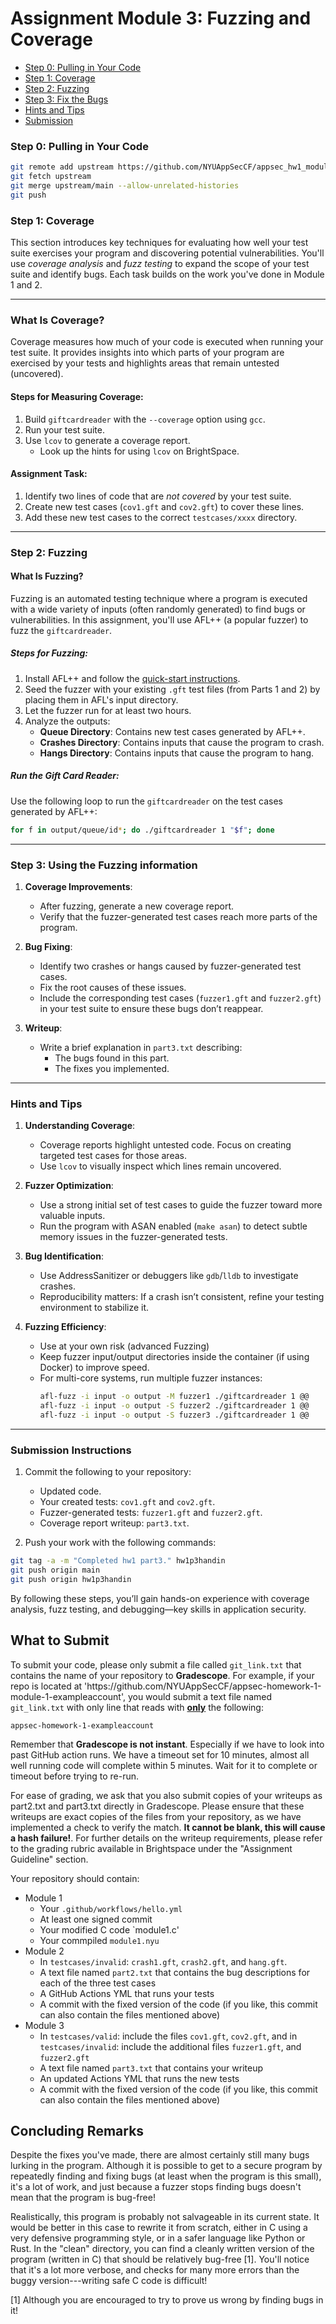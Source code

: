 # Assignment Module 3: Fuzzing and Coverage


- [Step 0: Pulling in Your Code](#step-0-pulling-in-your-code)
- [Step 1: Coverage](#step-1-coverage)
- [Step 2: Fuzzing](#step-2-fuzzing)
- [Step 3: Fix the Bugs](#step-3-using-the-fuzzing-information)
- [Hints and Tips](#hints-and-tips)
- [Submission](#what-to-submit)



### **Step 0: Pulling in Your Code**

```bash
git remote add upstream https://github.com/NYUAppSecCF/appsec_hw1_module2-YOURPART1REPO
git fetch upstream
git merge upstream/main --allow-unrelated-histories
git push
```

### **Step 1: Coverage**
This section introduces key techniques for evaluating how well your test suite exercises your program and discovering potential vulnerabilities. You'll use *coverage analysis* and *fuzz testing* to expand the scope of your test suite and identify bugs. Each task builds on the work you've done in Module 1 and 2.

---

### **What Is Coverage?**
Coverage measures how much of your code is executed when running your test suite. It provides insights into which parts of your program are exercised by your tests and highlights areas that remain untested (uncovered).

#### Steps for Measuring Coverage:
1. Build `giftcardreader` with the `--coverage` option using `gcc`.
2. Run your test suite.
3. Use `lcov` to generate a coverage report.
   - Look up the hints for using `lcov` on BrightSpace.
   
#### Assignment Task:
1. Identify two lines of code that are *not covered* by your test suite.
2. Create new test cases (`cov1.gft` and `cov2.gft`) to cover these lines.
3. Add these new test cases to the correct `testcases/xxxx` directory.

---
### **Step 2: Fuzzing**

#### **What Is Fuzzing?**
Fuzzing is an automated testing technique where a program is executed with a wide variety of inputs (often randomly generated) to find bugs or vulnerabilities. In this assignment, you'll use AFL++ (a popular fuzzer) to fuzz the `giftcardreader`.

##### Steps for Fuzzing:
1. Install AFL++ and follow the [quick-start instructions](https://github.com/AFLplusplus/AFLplusplus#quick-start-fuzzing-with-afl).
2. Seed the fuzzer with your existing `.gft` test files (from Parts 1 and 2) by placing them in AFL's input directory.
3. Let the fuzzer run for at least two hours.
4. Analyze the outputs:
   - **Queue Directory**: Contains new test cases generated by AFL++.
   - **Crashes Directory**: Contains inputs that cause the program to crash.
   - **Hangs Directory**: Contains inputs that cause the program to hang.

##### Run the Gift Card Reader:
Use the following loop to run the `giftcardreader` on the test cases generated by AFL++:

```bash
for f in output/queue/id*; do ./giftcardreader 1 "$f"; done
```

---

### **Step 3: Using the Fuzzing information**

1. **Coverage Improvements**:
   - After fuzzing, generate a new coverage report.
   - Verify that the fuzzer-generated test cases reach more parts of the program.
   
2. **Bug Fixing**:
   - Identify two crashes or hangs caused by fuzzer-generated test cases.
   - Fix the root causes of these issues.
   - Include the corresponding test cases (`fuzzer1.gft` and `fuzzer2.gft`) in your test suite to ensure these bugs don’t reappear.

3. **Writeup**:
   - Write a brief explanation in `part3.txt` describing:
     - The bugs found in this part.
     - The fixes you implemented.

---

### **Hints and Tips**
1. **Understanding Coverage**:
   - Coverage reports highlight untested code. Focus on creating targeted test cases for those areas.
   - Use `lcov` to visually inspect which lines remain uncovered.

2. **Fuzzer Optimization**:
   - Use a strong initial set of test cases to guide the fuzzer toward more valuable inputs.
   - Run the program with ASAN enabled (`make asan`) to detect subtle memory issues in the fuzzer-generated tests.

3. **Bug Identification**:
   - Use AddressSanitizer or debuggers like `gdb`/`lldb` to investigate crashes.
   - Reproducibility matters: If a crash isn’t consistent, refine your testing environment to stabilize it.

4. **Fuzzing Efficiency**:
   - Use at your own risk (advanced Fuzzing)
   - Keep fuzzer input/output directories inside the container (if using Docker) to improve speed.
   - For multi-core systems, run multiple fuzzer instances:
     ```bash
     afl-fuzz -i input -o output -M fuzzer1 ./giftcardreader 1 @@
     afl-fuzz -i input -o output -S fuzzer2 ./giftcardreader 1 @@
     afl-fuzz -i input -o output -S fuzzer3 ./giftcardreader 1 @@
     ```

---

### **Submission Instructions**
1. Commit the following to your repository:
   - Updated code.
   - Your created tests: `cov1.gft` and `cov2.gft`.
   - Fuzzer-generated tests: `fuzzer1.gft` and `fuzzer2.gft`.
   - Coverage report writeup: `part3.txt`.

2. Push your work with the following commands:

```bash
git tag -a -m "Completed hw1 part3." hw1p3handin
git push origin main
git push origin hw1p3handin
```

By following these steps, you’ll gain hands-on experience with coverage analysis, fuzz testing, and debugging—key skills in application security.

## What to Submit

To submit your code, please only submit a file called `git_link.txt` that contains the name of your repository to **Gradescope**.
For example, if your repo is located at 'h<span>ttps:</span>//github.com/NYUAppSecCF/appsec-homework-1-module-1-exampleaccount', you would submit a text file named `git_link.txt` with only line that reads with <ins><b>only</b></ins> the following:

    appsec-homework-1-exampleaccount

Remember that <b>Gradescope is not instant</b>. Especially if we have to look into past GitHub action runs. We have a timeout set for 10 minutes, almost all well running code will complete within 5 minutes. Wait for it to complete or timeout before trying to re-run. 

For ease of grading, we ask that you also submit copies of your writeups as part2.txt and part3.txt directly in Gradescope. Please ensure that these writeups are exact copies of the files from your repository, as we have implemented a check to verify the match. **It cannot be blank, this will cause a hash failure!**. For further details on the writeup requirements, please refer to the grading rubric available in Brightspace under the "Assignment Guideline" section.

Your repository should contain:    

* Module 1
  * Your `.github/workflows/hello.yml`
  * At least one signed commit
  * Your modified C code `module1.c'
  * Your commpiled `module1.nyu`
* Module 2
  * In `testcases/invalid`: `crash1.gft`, `crash2.gft`, and `hang.gft`.
  * A text file named `part2.txt` that contains the bug descriptions
    for each of the three test cases
  * A GitHub Actions YML that runs your tests
  * A commit with the fixed version of the code (if you like, this
    commit can also contain the files mentioned above)
* Module 3
  * In `testcases/valid`: include the files `cov1.gft`, `cov2.gft`, and
    in `testcases/invalid`: include the additional files `fuzzer1.gft`,
    and `fuzzer2.gft`
  * A text file named `part3.txt` that contains your writeup
  * An updated Actions YML that runs the new tests
  * A commit with the fixed version of the code (if you like, this
    commit can also contain the files mentioned above)


## Concluding Remarks

Despite the fixes you've made, there are almost certainly still many
bugs lurking in the program. Although it is possible to get to a secure
program by repeatedly finding and fixing bugs (at least when the program
is this small), it's a lot of work, and just because a fuzzer stops
finding bugs doesn't mean that the program is bug-free!

Realistically, this program is probably not salvageable in its current
state. It would be better in this case to rewrite it from scratch,
either in C using a very defensive programming style, or in a safer
language like Python or Rust. In the "clean" directory, you can find
a cleanly written version of the program (written in C) that
should be relatively bug-free [1]. You'll notice that it's a lot more
verbose, and checks for many more errors than the buggy
version---writing safe C code is difficult!

[1] Although you are encouraged to try to prove us wrong by finding bugs
    in it!
